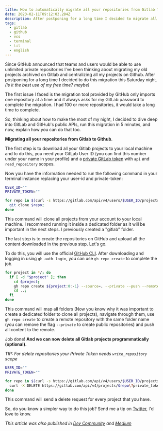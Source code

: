 ```yaml
---
title: How to automatically migrate all your repositories from Gitlab to Github.
date: 2023-02-11T09:12:03.284Z
description: After postponing for a long time I decided to migrate all my repositories from Gitlab to Github. How easy should this task be?
tags:
  - gitlab
  - github
  - vcs
  - terminal
  - til
  - english
---
```


Since GitHub announced that teams and users would be able to use unlimited private repositories I've been thinking about migrating my old projects archived on Gitlab and centralizing all my projects on Github. After postponing for a long time I decided to do this migration this Saturday night. _(is it the best use of my free time? maybe)_

The first issue I faced is the migration tool provided by GitHub only imports one repository at a time and it always asks for my GitLab password to complete the migration. I had 100 or more repositories, it would take a long time to complete.

So, thinking about how to make the most of my night, I decided to dive deep into GitLab and GitHub's public APIs, run this migration in 5 minutes, and now, explain how you can do that too.

**Migrating all your repositories from Gitlab to Github.**

The first step is to download all your Gitlab projects to your local machine and to do this, you need your GitLab User ID (you can find this number under your name in your profile) and a [private GitLab token](https://docs.gitlab.com/ee/user/profile/personal_access_tokens.html) with `api` and `read_repository` scopes.

Now you have the information needed to run the following command in your terminal instance replacing your user-id and private-token:

```sh
USER_ID=""
PRIVATE_TOKEN=""

for repo in $(curl -s https://gitlab.com/api/v4/users/$USER_ID/projects\?private_token\=$PRIVATE_TOKEN\&per_page\=999 | jq -r ".[].ssh_url_to_repo"); do
  git clone $repo;
done
```

This command will clone all projects from your account to your local machine. I recommend running it inside a dedicated folder as it will be important in the next steps. I previously created a "gitlab" folder.

The last step is to create the repositories on GitHub and upload all the content downloaded in the previous step. Let's go.

To do this, you will use the official [GitHub CLI](https://cli.github.com/). After downloading and logging in using `gh auth login`, you can use `gh repo create` to complete the job.

```sh
for project in */; do
  if [ -d "$project" ]; then
    cd $project;
    gh repo create ${project:0:-1} --source=. --private --push --remote=upstream;
    cd ..;
  fi
done
```

This command will map all folders (Now you know why it was important to create a dedicated folder to clone all projects), navigate through them, use `gh repo create` to create a remote repository with the same folder name (you can remove the flag `--private` to create public repositories) and push all content to the remote.

Job done! **And we can now delete all Gitlab projects programmatically (optional).**

_TIP: For delete repositories your Private Token needs `write_repository` scope_

```sh
USER_ID=""
PRIVATE_TOKEN=""

for repo in $(curl -s https://gitlab.com/api/v4/users/$USER_ID/projects\?private_token\=$PRIVATE_TOKEN\&per_page\=999 | jq -r ".[].id"); do
  curl -X DELETE https://gitlab.com/api/v4/projects/$repo\?private_token\=$PRIVATE_TOKEN;
done
```

This command will send a delete request for every project that you have.

So, do you know a simpler way to do this job? Send me a tip on [Twitter](https://twitter.com/diegocoxta), I'd love to know.

_This article was also published in [Dev Community](https://dev.to/diegocoxta/how-to-automatically-migrate-all-your-repositories-from-gitlab-to-github-40mn) and [Medium](https://medium.com/@diegocoxta/how-to-automatically-migrate-all-your-repositories-from-gitlab-to-github-5665bab2e44)_
